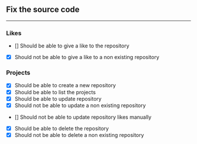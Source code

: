 ## Fix the source code

---


### Likes

- [] Should be able to give a like to the repository
- [X] Should not be able to give a like to a non existing repository


### Projects
- [X] Should be able to create a new repository
- [X] Should be able to list the projects
- [X] Should be able to update repository
- [X] Should not be able to update a non existing repository
- [] Should not be able to update repository likes manually
- [X] Should be able to delete the repository
- [X] Should not be able to delete a non existing repository